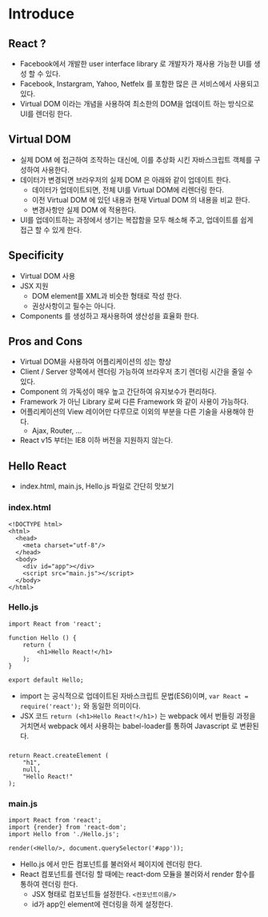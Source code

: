 # Introduce

## React ?

* Facebook에서 개발한 user interface library 로 개발자가 재사용 가능한 UI를 생성 할 수 있다. 
* Facebook, Instargram, Yahoo, Netfelx 를 포함한 많은 큰 서비스에서 사용되고 있다.
* Virtual DOM 이라는 개념을 사용하여 최소한의 DOM을 업데이트 하는 방식으로 UI를 렌더링 한다.

## Virtual DOM

* 실제 DOM 에 접근하여 조작하는 대신에, 이를 추상화 시킨 자바스크립트 객체를 구성하여 사용한다.
* 데이터가 변경되면 브라우저의 실제 DOM 은 아래와 같이 업데이트 한다.
    * 데이터가 업데이트되면, 전체 UI를 Virtual DOM에 리렌더링 한다.
    * 이전 Virtual DOM 에 있던 내용과 현재 Virtual DOM 의 내용을 비교 한다.
    * 변경사항만 실제 DOM 에 적용한다.
* UI를 업데이트하는 과정에서 생기는 복잡함을 모두 해소해 주고, 업데이트를 쉽게 접근 할 수 있게 한다.

## Specificity

* Virtual DOM 사용
* JSX 지원
    * DOM element를 XML과 비슷한 형태로 작성 한다.
    * 권상사항이고 필수는 아니다.
* Components 를 생성하고 재사용하여 생산성을 효율화 한다.

## Pros and Cons

* Virtual DOM을 사용하여 어플리케이션의 성는 향상
* Client / Server 양쪽에서 렌더링 가능하여 브라우저 초기 렌더링 시간을 줄일 수 있다.
* Component 의 가독성이 매우 높고 간단하여 유지보수가 편리하다.
* Framework 가 아닌 Library 로써 다른 Framework 와 같이 사용이 가능하다.
* 어플리케이션의 View 레이어만 다루므로 이외의 부분을 다른 기술을 사용해야 한다.
    * Ajax, Router, ...
* React v15 부터는 IE8 이하 버전을 지원하지 않는다.

## Hello React

* index.html, main.js, Hello.js 파일로 간단히 맛보기

### index.html

    <!DOCTYPE html>
    <html>
      <head>
        <meta charset="utf-8"/>
      </head>
      <body>
        <div id="app"></div>
        <script src="main.js"></script>
      </body>
    </html>
    
### Hello.js

    import React from 'react';

    function Hello () {
        return (
            <h1>Hello React!</h1>
        );
    }

    export default Hello;

* import 는 공식적으로 업데이트된 자바스크립트 문법(ES6)이며, `var React = require('react');` 와 동일한 의미이다.
* JSX 코드 `return (<h1>Hello React!</h1>)` 는 webpack 에서 번들링 과정을 거치면서 webpack 에서 사용하는 babel-loader를 통하여 Javascript 로 변환된다.

###    
    return React.createElement (
        "h1",
        null,
        "Hello React!"
    );

### main.js

    import React from 'react';
    import {render} from 'react-dom';
    import Hello from './Hello.js';

    render(<Hello/>, document.querySelector('#app'));

* Hello.js 에서 만든 컴포넌트를 불러와서 페이지에 렌더링 한다.
* React 컴포넌트를 렌더링 할 때에는 react-dom 모듈을 불러와서 render 함수를 통하여 렌더링 한다.
    * JSX 형태로 컴포넌트들 설정한다. `<컨포넌트이름/>`
    * id가 app인 element에 렌더링을 하게 설정한다.
